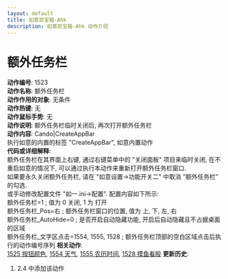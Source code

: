 ```yaml
---
layout: default
title: 如意百宝箱-Ahk
description: 如意百宝箱-Ahk 动作介绍
---
```

<link rel="stylesheet" href="../actions/css/atom-one-light.min.css">
<script src="../actions/js/highlight.min.js"></script>
<script>hljs.highlightAll();</script>

# [](#header-2) 额外任务栏
**动作编号**: 1523  
**动作名称**: 额外任务栏  
**动作作用的对象**: 无条件  
**动作热键**: 无  
**动作鼠标手势**: 无  
**动作说明**: 额外任务栏临时关闭后, 再次打开额外任务栏  
**动作内容**: Cando|CreateAppBar  
执行如意的内置的标签 "CreateAppBar", 如意内置动作  
**代码或详细解释**:  
额外任务栏在其界面上右键, 通过右键菜单中的 "关闭面板" 项目来临时关闭, 在不重启如意的情况下, 可以通过执行本动作来重新打开额外任务栏窗口.  
如果要永久关闭额外任务栏, 请在 "如意设置→功能开关二" 中取消 "额外任务栏" 的勾选.  
或手动修改配置文件 "如一.ini→配置". 配置内容如下所示:  
额外任务栏=1            ; 值为 0 关闭, 1 为 打开  
额外任务栏_Pos=右       ; 额外任务栏窗口的位置, 值为 上, 下, 左, 右  
额外任务栏_AutoHide=0   ; 是否开启自动隐藏功能, 开启后自动隐藏且不占据桌面的区域   
额外任务栏_文字区点击=1554, 1555, 1528    ; 额外任务栏顶部的空白区域点击后执行的动作编号序列
**相关动作**:  
[1525 按钮颜色](1525.md), [1554 天气](1554.md), [1555 农历时间](1555.md), [1528 摸鱼看股](1528.md)
**更新历史**:  
1. 2.4 中添加该动作